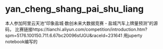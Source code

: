 # yan_cheng_shang_pai_shu_liang

 本人参加阿里云天池“印象盐城·数创未来大数据竞赛 - 盐城汽车上牌量预测”的源码，
 比赛链接https://tianchi.aliyun.com/competition/introduction.htm?spm=5176.100150.711.6.67bc20096sfJGU&raceId=231641
 用juperty notebook编写的
